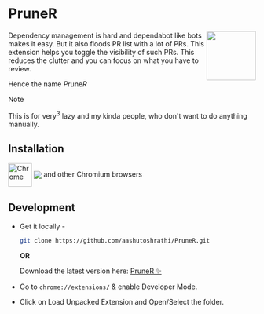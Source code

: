 # PruneR

[<img src="https://s3.ap-south-1.amazonaws.com/shared.aashutosh.dev/PruneR.svg" align="right" width="100">](https://pruner.aashutosh.dev)

Dependency management is hard and dependabot like bots makes it easy. But it also floods PR list with a lot of PRs. This extension helps you toggle the visibility of such PRs.
This reduces the clutter and you can focus on what you have to review.

Hence the name *P*rune*R*

> [!NOTE]  
> This is for very<sup>3</sup> lazy and my kinda people, who don't want to do anything manually.

## Installation

[link-chrome]: https://chrome.google.com/webstore/detail/mongo-ip-updater/dmnfcgnmillpemklpladliejgigipcen 'Version published on Chrome Web Store'

[<img src="https://raw.githubusercontent.com/alrra/browser-logos/90fdf03c/src/chrome/chrome.svg" width="48" alt="Chrome" valign="middle">][link-chrome] [<img valign="middle" src="https://img.shields.io/chrome-web-store/v/dmnfcgnmillpemklpladliejgigipcen.svg?label=%20">][link-chrome] and other Chromium browsers

## Development

- Get it locally -

  ```sh
  git clone https://github.com/aashutoshrathi/PruneR.git
  ```

  **OR**

  Download the latest version here: [PruneR ✨](https://github.com/aashutoshrathi/PruneR/archive/main.zip)

- Go to `chrome://extensions/` & enable Developer Mode.
- Click on Load Unpacked Extension and Open/Select the folder.
